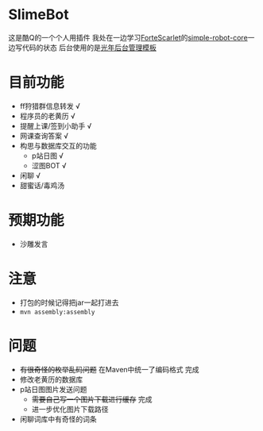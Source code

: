 # SlimeBot
这是酷Q的一个个人用插件
我处在一边学习[ForteScarlet](https://github.com/ForteScarlet)的[simple-robot-core](https://github.com/ForteScarlet/simple-robot-core)一边写代码的状态
后台使用的是[光年后台管理模板](https://gitee.com/yinqi/Light-Year-Admin-Using-Iframe)
# 目前功能
- ff狩猎群信息转发 √
- 程序员的老黄历 √
- 提醒上课/签到小助手 √
- 网课查询答案 √
- 构思与数据库交互的功能
    + p站日图 √
    + 涩图BOT √
- 闲聊 √
- 甜蜜话/毒鸡汤
# 预期功能
- 沙雕发言
# 注意
- 打包的时候记得把jar一起打进去
- ```mvn assembly:assembly```
# 问题
- ~~有很奇怪的枚举乱码问题~~ 在Maven中统一了编码格式 完成
- 修改老黄历的数据库
- p站日图图片发送问题
    + ~~需要自己写一个图片下载进行缓存~~ 完成
    + 进一步优化图片下载路径
- 闲聊词库中有奇怪的词条